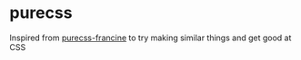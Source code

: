 # purecss

Inspired from [purecss-francine](https://github.com/cyanharlow/purecss-francine) to try making similar things and get good at CSS
